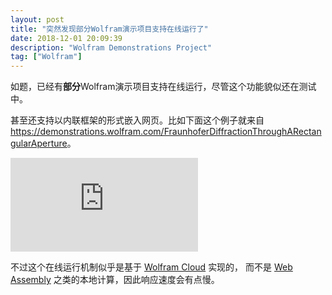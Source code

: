 ```yaml
---
layout: post
title: "突然发现部分Wolfram演示项目支持在线运行了"
date: 2018-12-01 20:09:39
description: "Wolfram Demonstrations Project"
tag: ["Wolfram"]
---
```


如题，已经有**部分**Wolfram演示项目支持在线运行，尽管这个功能貌似还在测试中。

甚至还支持以内联框架的形式嵌入网页。比如下面这个例子就来自
<https://demonstrations.wolfram.com/FraunhoferDiffractionThroughARectangularAperture>。

<iframe scrolling='no' frameborder='0' src='https://www.wolframcloud.com/objects/demonstrations/FraunhoferDiffractionThroughARectangularAperture?_view=EMBED' style='border:0;'></iframe>

不过这个在线运行机制似乎是基于 [Wolfram Cloud](https://www.wolfram.com/cloud/) 实现的，
而不是 [Web Assembly](https://webassembly.org/) 之类的本地计算，因此响应速度会有点慢。
